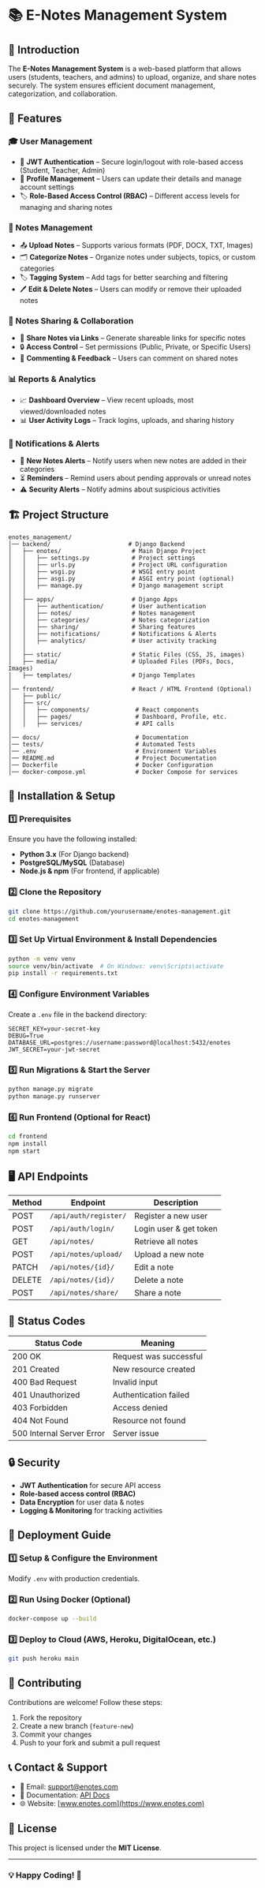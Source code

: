 # 📚 E-Notes Management System

## 📌 Introduction
The **E-Notes Management System** is a web-based platform that allows users (students, teachers, and admins) to upload, organize, and share notes securely. The system ensures efficient document management, categorization, and collaboration.

## 🚀 Features
### 🎓 User Management
- 🔑 **JWT Authentication** – Secure login/logout with role-based access (Student, Teacher, Admin)
- 📌 **Profile Management** – Users can update their details and manage account settings
- 🏷 **Role-Based Access Control (RBAC)** – Different access levels for managing and sharing notes

### 📄 Notes Management
- 📤 **Upload Notes** – Supports various formats (PDF, DOCX, TXT, Images)
- 🗂 **Categorize Notes** – Organize notes under subjects, topics, or custom categories
- 🏷 **Tagging System** – Add tags for better searching and filtering
- 🖊 **Edit & Delete Notes** – Users can modify or remove their uploaded notes

### 🔄 Notes Sharing & Collaboration
- 🔗 **Share Notes via Links** – Generate shareable links for specific notes
- 🔒 **Access Control** – Set permissions (Public, Private, or Specific Users)
- 💬 **Commenting & Feedback** – Users can comment on shared notes

### 📊 Reports & Analytics
- 📈 **Dashboard Overview** – View recent uploads, most viewed/downloaded notes
- 📊 **User Activity Logs** – Track logins, uploads, and sharing history

### 📩 Notifications & Alerts
- 📢 **New Notes Alerts** – Notify users when new notes are added in their categories
- ⏳ **Reminders** – Remind users about pending approvals or unread notes
- ⚠ **Security Alerts** – Notify admins about suspicious activities

## 🏗 Project Structure
```
enotes_management/
│── backend/                      # Django Backend
│   ├── enotes/                    # Main Django Project
│   │   ├── settings.py            # Project settings
│   │   ├── urls.py                # Project URL configuration
│   │   ├── wsgi.py                # WSGI entry point
│   │   ├── asgi.py                # ASGI entry point (optional)
│   │   ├── manage.py              # Django management script
│   │
│   ├── apps/                      # Django Apps
│   │   ├── authentication/        # User authentication
│   │   ├── notes/                 # Notes management
│   │   ├── categories/            # Notes categorization
│   │   ├── sharing/               # Sharing features
│   │   ├── notifications/         # Notifications & Alerts
│   │   ├── analytics/             # User activity tracking
│   │
│   ├── static/                    # Static Files (CSS, JS, images)
│   ├── media/                     # Uploaded Files (PDFs, Docs, Images)
│   ├── templates/                 # Django Templates
│
│── frontend/                      # React / HTML Frontend (Optional)
│   ├── public/
│   ├── src/
│   │   ├── components/             # React components
│   │   ├── pages/                  # Dashboard, Profile, etc.
│   │   ├── services/               # API calls
│
│── docs/                           # Documentation
│── tests/                          # Automated Tests
│── .env                            # Environment Variables
│── README.md                       # Project Documentation
│── Dockerfile                      # Docker Configuration
│── docker-compose.yml              # Docker Compose for services
```

## 🔧 Installation & Setup
### 1️⃣ Prerequisites
Ensure you have the following installed:
- **Python 3.x** (For Django backend)
- **PostgreSQL/MySQL** (Database)
- **Node.js & npm** (For frontend, if applicable)

### 2️⃣ Clone the Repository
```bash
git clone https://github.com/yourusername/enotes-management.git
cd enotes-management
```

### 3️⃣ Set Up Virtual Environment & Install Dependencies
```bash
python -m venv venv
source venv/bin/activate  # On Windows: venv\Scripts\activate
pip install -r requirements.txt
```

### 4️⃣ Configure Environment Variables
Create a `.env` file in the backend directory:
```env
SECRET_KEY=your-secret-key
DEBUG=True
DATABASE_URL=postgres://username:password@localhost:5432/enotes
JWT_SECRET=your-jwt-secret
```

### 5️⃣ Run Migrations & Start the Server
```bash
python manage.py migrate
python manage.py runserver
```

### 6️⃣ Run Frontend (Optional for React)
```bash
cd frontend
npm install
npm start
```

## 🖥 API Endpoints
| Method | Endpoint | Description |
|--------|---------|-------------|
| POST | `/api/auth/register/` | Register a new user |
| POST | `/api/auth/login/` | Login user & get token |
| GET | `/api/notes/` | Retrieve all notes |
| POST | `/api/notes/upload/` | Upload a new note |
| PATCH | `/api/notes/{id}/` | Edit a note |
| DELETE | `/api/notes/{id}/` | Delete a note |
| POST | `/api/notes/share/` | Share a note |

## 📌 Status Codes
| Status Code | Meaning |
|------------|---------|
| 200 OK | Request was successful |
| 201 Created | New resource created |
| 400 Bad Request | Invalid input |
| 401 Unauthorized | Authentication failed |
| 403 Forbidden | Access denied |
| 404 Not Found | Resource not found |
| 500 Internal Server Error | Server issue |

## 🔒 Security
- **JWT Authentication** for secure API access
- **Role-based access control (RBAC)**
- **Data Encryption** for user data & notes
- **Logging & Monitoring** for tracking activities

## 🚀 Deployment Guide
### 1️⃣ Setup & Configure the Environment
Modify `.env` with production credentials.

### 2️⃣ Run Using Docker (Optional)
```bash
docker-compose up --build
```

### 3️⃣ Deploy to Cloud (AWS, Heroku, DigitalOcean, etc.)
```bash
git push heroku main
```

## 🤝 Contributing
Contributions are welcome! Follow these steps:
1. Fork the repository
2. Create a new branch (`feature-new`)
3. Commit your changes
4. Push to your fork and submit a pull request

## 📞 Contact & Support
- 📧 Email: support@enotes.com
- 📖 Documentation: [API Docs](https://api.enotes.com/docs)
- 🌐 Website: [www.enotes.com](https://www.enotes.com)

## 📜 License
This project is licensed under the **MIT License**.

---

### 💡 Happy Coding! 🚀


